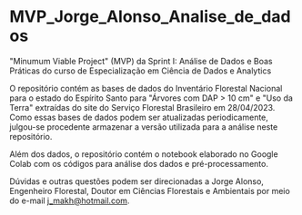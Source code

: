 # MVP_Jorge_Alonso_Analise_de_dados
"Minumum Viable Project" (MVP) da Sprint I: Análise de Dados e Boas Práticas do curso de Especialização em Ciência de Dados e Analytics

O repositório contém as bases de dados do Inventário Florestal Nacional para o estado do Espírito Santo para "Árvores com DAP > 10 cm" e "Uso da Terra" extraídas do site do Serviço Florestal Brasileiro em 28/04/2023. Como essas bases de dados podem ser atualizadas periodicamente, julgou-se procedente armazenar a versão utilizada para a análise neste repositório.

Além dos dados, o repositório contém o notebook elaborado no Google Colab com os códigos para análise dos dados e pré-processamento.

Dúvidas e outras questões podem ser direcionadas a Jorge Alonso, Engenheiro Florestal, Doutor em Ciências Florestais e Ambientais por meio do e-mail j_makh@hotmail.com.
